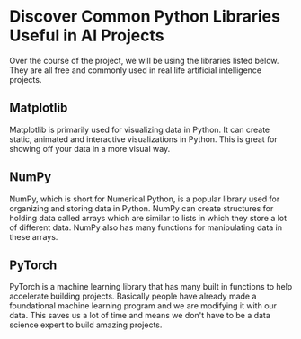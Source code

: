# Discover Common Python Libraries Useful in AI Projects

Over the course of the project, we will be using the libraries listed below. They are all free and commonly used in real life artificial intelligence projects.

## Matplotlib

Matplotlib is primarily used for visualizing data in Python. It can create static, animated and interactive visualizations in Python. This is great for showing off your data in a more visual way.

## NumPy

NumPy, which is short for Numerical Python, is a popular library used for organizing and storing data in Python. NumPy can create structures for holding data called arrays which are similar to lists in which they store a lot of different data. NumPy also has many functions for manipulating data in these arrays.

## PyTorch

PyTorch is a machine learning library that has many built in functions to help accelerate building projects. Basically people have already made a foundational machine learning program and we are modifying it with our data. This saves us a lot of time and means we don't have to be a data science expert to build amazing projects.